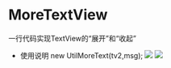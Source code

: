 # MoreTextView
一行代码实现TextView的“展开”和“收起”
* 使用说明 new UtilMoreText(tv2,msg);
![](https://github.com/xubinbin1024/MoreTextView/blob/master/gif/1.png)
![](https://github.com/xubinbin1024/MoreTextView/blob/master/gif/2.png)
